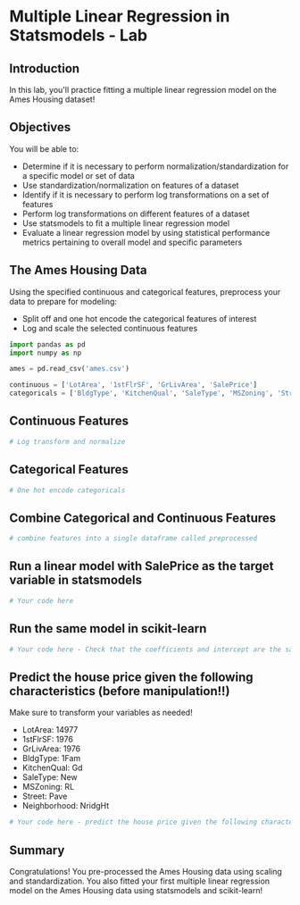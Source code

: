 # Multiple Linear Regression in Statsmodels - Lab

## Introduction
In this lab, you'll practice fitting a multiple linear regression model on the Ames Housing dataset!

## Objectives
You will be able to:
* Determine if it is necessary to perform normalization/standardization for a specific model or set of data
* Use standardization/normalization on features of a dataset
* Identify if it is necessary to perform log transformations on a set of features
* Perform log transformations on different features of a dataset
* Use statsmodels to fit a multiple linear regression model
* Evaluate a linear regression model by using statistical performance metrics pertaining to overall model and specific parameters


## The Ames Housing Data

Using the specified continuous and categorical features, preprocess your data to prepare for modeling:
* Split off and one hot encode the categorical features of interest
* Log and scale the selected continuous features


```python
import pandas as pd
import numpy as np

ames = pd.read_csv('ames.csv')

continuous = ['LotArea', '1stFlrSF', 'GrLivArea', 'SalePrice']
categoricals = ['BldgType', 'KitchenQual', 'SaleType', 'MSZoning', 'Street', 'Neighborhood']

```

## Continuous Features


```python
# Log transform and normalize
```

## Categorical Features


```python
# One hot encode categoricals
```

## Combine Categorical and Continuous Features


```python
# combine features into a single dataframe called preprocessed
```

## Run a linear model with SalePrice as the target variable in statsmodels


```python
# Your code here
```

## Run the same model in scikit-learn


```python
# Your code here - Check that the coefficients and intercept are the same as those from Statsmodels
```

## Predict the house price given the following characteristics (before manipulation!!)

Make sure to transform your variables as needed!

- LotArea: 14977
- 1stFlrSF: 1976
- GrLivArea: 1976
- BldgType: 1Fam
- KitchenQual: Gd
- SaleType: New
- MSZoning: RL
- Street: Pave
- Neighborhood: NridgHt


```python
# Your code here - predict the house price given the following characteristics
```

## Summary
Congratulations! You pre-processed the Ames Housing data using scaling and standardization. You also fitted your first multiple linear regression model on the Ames Housing data using statsmodels and scikit-learn!
